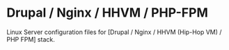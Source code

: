 # Drupal / Nginx / HHVM / PHP-FPM
Linux Server configuration files for \[Drupal / Nginx / HHVM (Hip-Hop VM) / PHP FPM] stack.
